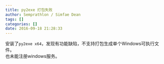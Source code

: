 ```yaml
---
title: py2exe 打包失败
author: Semprathlon / Simfae Dean
tags: []
categories: []
date: 2016-09-18 21:28:33
---
```

安装了`py2exe x64`，发现有功能缺陷，不支持打包生成单个Windows可执行文件。  
也未能注册windows服务。